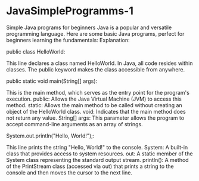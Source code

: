 # JavaSimpleProgramms-1

Simple Java programs for beginners
Java is a popular and versatile programming language. Here are some basic Java programs, perfect for beginners learning the fundamentals: 
Explanation:

public class HelloWorld:

This line declares a class named HelloWorld. In Java, all code resides within classes. The public keyword makes the class accessible from anywhere.

public static void main(String[] args):

This is the main method, which serves as the entry point for the program's execution.
public: Allows the Java Virtual Machine (JVM) to access this method.
static: Allows the main method to be called without creating an object of the HelloWorld class.
void: Indicates that the main method does not return any value.
String[] args: This parameter allows the program to accept command-line arguments as an array of strings.

System.out.println("Hello, World!");:

This line prints the string "Hello, World!" to the console.
System: A built-in class that provides access to system resources.
out: A static member of the System class representing the standard output stream.
println(): A method of the PrintStream class (accessed via out) that prints a string to the console and then moves the cursor to the next line.
